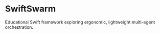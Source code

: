 # SwiftSwarm
Educational Swift framework exploring ergonomic, lightweight multi-agent orchestration. 
